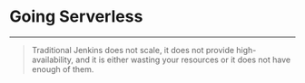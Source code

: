 # Going Serverless

---

> Traditional Jenkins does not scale, it does not provide high-availability, and it is either wasting your resources or it does not have enough of them.


<!-- .slide: data-background="img/serverless-static.png" data-background-size="contain" -->


<!-- .slide: data-background="img/serverless-static-agents.png" data-background-size="contain" -->


<!-- .slide: data-background="img/serverless-teams.png" data-background-size="contain" -->


<!-- .slide: data-background="img/serverless-teams-recovery.png" data-background-size="contain" -->


<!-- .slide: data-background="img/serverless.png" data-background-size="contain" -->
